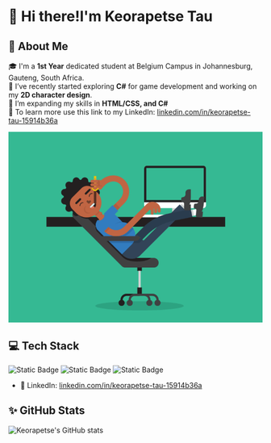 # 👋 Hi there!I'm Keorapetse Tau

## 🚀 About Me
🎓 I'm a **1st Year** dedicated student at Belgium Campus in Johannesburg, Gauteng, South Africa.<br> 
🧠 I’ve recently started exploring **C#** for game development and working on my **2D character design**.<br>
🌱 I’m expanding my skills in **HTML/CSS, and C#** <br>
💼 To learn more use this link to my LinkedIn: [linkedin.com/in/keorapetse-tau-15914b36a](https://www.linkedin.com/in/keorapetse-tau-15914b36a)


![Image Alt](https://github.com/Keorapetse004/Keorapetse/blob/354e4158072a671026758e5c981352fedf77e702/slim-jim-_dribbble_-_800x600_.gif)

## 💻 Tech Stack
![Static Badge](https://img.shields.io/badge/HTML5-orange)
![Static Badge](https://img.shields.io/badge/Css-blue)
![Static Badge](https://img.shields.io/badge/C%23-purple)


- 💼 LinkedIn: [linkedin.com/in/keorapetse-tau-15914b36a](https://www.linkedin.com/in/keorapetse-tau-15914b36a)

## ✨ GitHub Stats
![Keorapetse's GitHub stats](https://github-readme-stats.vercel.app/api?username=keorapetse-tau&show_icons=true&theme=radical)
